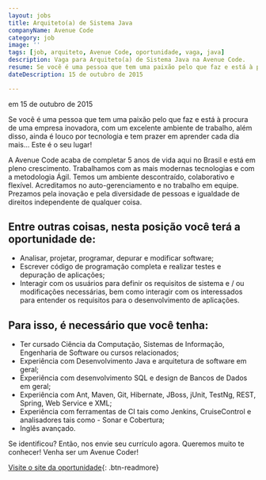 ```yaml
---
layout: jobs
title: Arquiteto(a) de Sistema Java
companyName: Avenue Code
category: job
image: ''
tags: [job, arquiteto, Avenue Code, oportunidade, vaga, java]
description: Vaga para Arquiteto(a) de Sistema Java na Avenue Code.
resume: Se você é uma pessoa que tem uma paixão pelo que faz e está à procura de uma empresa inovadora, com um excelente ambiente de trabalho, além disso, ainda é louco por tecnologia e tem prazer em aprender cada dia mais... Este é o seu lugar!
dateDescription: 15 de outubro de 2015

---
```

<p class="post-meta"> em 15 de outubro de 2015</p>

Se você é uma pessoa que tem uma paixão pelo que faz e está à procura de uma empresa inovadora, com um excelente ambiente de trabalho, além disso, ainda é louco por tecnologia e tem prazer em aprender cada dia mais...
Este é o seu lugar!

A Avenue Code acaba de completar 5 anos de vida aqui no Brasil e está em pleno crescimento.
Trabalhamos com as mais modernas tecnologias e com a metodologia Ágil. Temos um ambiente descontraído, colaborativo e flexível. Acreditamos no auto-gerenciamento e no trabalho em equipe. Prezamos pela inovação e pela diversidade de pessoas e igualdade de direitos independente de qualquer coisa.

## Entre outras coisas, nesta posição você terá a oportunidade de:
- Analisar, projetar, programar, depurar e modificar software;
- Escrever código de programação completa e realizar testes e depuração de aplicações;
- Interagir com os usuários para definir os requisitos de sistema e / ou modificações necessárias, bem como interagir com os interessados ​​para entender os requisitos para o desenvolvimento de aplicações.

## Para isso, é necessário que você tenha:
- Ter cursado Ciência da Computação, Sistemas de Informação, Engenharia de Software ou cursos relacionados;
- Experiência com Desenvolvimento Java e arquitetura de software em geral;
- Experiência com desenvolvimento SQL e design de Bancos de Dados em geral;
- Experiência com Ant, Maven, Git, Hibernate, JBoss, jUnit, TestNg, REST, Spring, Web Service e XML;
- Experiência com ferramentas de CI tais como Jenkins, CruiseControl e analisadores tais como - Sonar e Cobertura;
- Inglês avançado.

Se identificou? Então, nos envie seu currículo agora. Queremos muito te conhecer!
Venha ser um Avenue Coder!

[Visite o site da oportunidade](http://avenuecode.com/careers/position/107534){: .btn-readmore}
